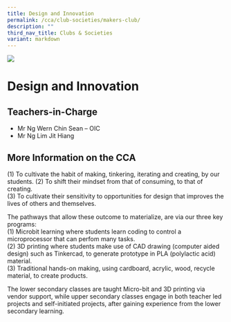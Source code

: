 ```yaml
---
title: Design and Innovation
permalink: /cca/club-societies/makers-club/
description: ""
third_nav_title: Clubs & Societies
variant: markdown
---
```

![](/images/CCA/design.jpg)

Design and Innovation
=====================

**Teachers-in-Charge**
----------------------

*   Mr Ng Wern Chin Sean – OIC
*   Mr Ng Lim Jit Hiang

**More Information on the CCA**
-------------------------------


(1) To cultivate the habit of making, tinkering, iterating and creating, by our students.
(2) To shift their mindset from that of consuming, to that of creating. <br>
(3) To cultivate their sensitivity to opportunities for design that improves the lives of others and themselves. 

The pathways that allow these outcome to materialize, are via our three key programs:  
(1) Microbit learning where students learn coding to control a microprocessor that can perfom many tasks. <br>
(2) 3D printing where students make use of CAD drawing (computer aided design) such as Tinkercad, to generate prototype in PLA (polylactic acid) material. <br>
(3) Traditional hands-on making, using cardboard, acrylic, wood, recycle material, to create products. 

The lower secondary classes are taught Micro-bit and 3D printing via vendor support, while upper secondary classes engage in both teacher led projects and self-initiated projects, after gaining experience from the lower secondary learning.  

